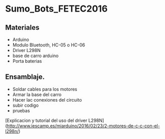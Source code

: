 # Sumo_Bots_FETEC2016

## Materiales
* Arduino
* Modulo Bluetooth, HC-05 o HC-06
* Driver L298N
* base de carro arduino
* Porta baterias

## Ensamblaje.
* Soldar cables para los motores
* Armar la base del carro
* Hacer lac conexiones del circuito
* subir codigo
* pruebas

[Explicacion y tutorial del uso del driver L298N] (http://www.iescamp.es/miarduino/2016/02/23/2-motores-de-c-c-con-el-l298n/)



